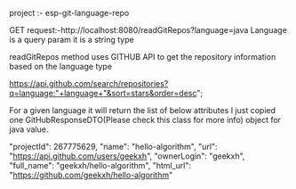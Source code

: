 project :- esp-git-language-repo

GET request:-http://localhost:8080/readGitRepos?language=java
Language is a query param it is a string type

readGitRepos method uses GITHUB API to get the repository information based on the language type

https://api.github.com/search/repositories?q=language:"+language+"&sort=stars&order=desc";

For a given language it will return the list of below attributes I just copied one GitHubResponseDTO(Please check this class for more info) object for java value.

 "projectId": 267775629,
 "name": "hello-algorithm",
 "url": "https://api.github.com/users/geekxh",
 "ownerLogin": "geekxh",
 "full_name": "geekxh/hello-algorithm",
 "html_url": "https://github.com/geekxh/hello-algorithm"
